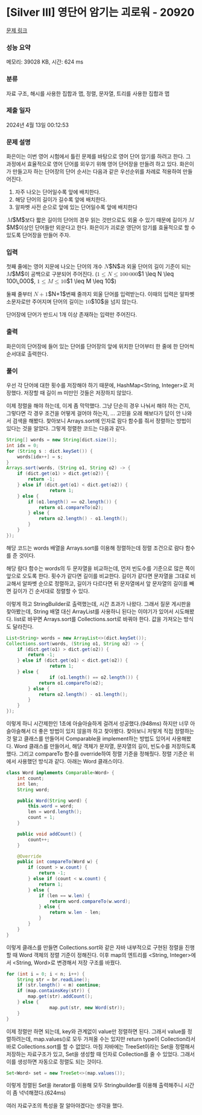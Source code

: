 # [Silver III] 영단어 암기는 괴로워 - 20920 

[문제 링크](https://www.acmicpc.net/problem/20920) 

### 성능 요약

메모리: 39028 KB, 시간: 624 ms

### 분류

자료 구조, 해시를 사용한 집합과 맵, 정렬, 문자열, 트리를 사용한 집합과 맵

### 제출 일자

2024년 4월 13일 00:12:53

### 문제 설명

<p>화은이는 이번 영어 시험에서 틀린 문제를 바탕으로 영어 단어 암기를 하려고 한다. 그 과정에서 효율적으로 영어 단어를 외우기 위해 영어 단어장을 만들려 하고 있다. 화은이가 만들고자 하는 단어장의 단어 순서는 다음과 같은 우선순위를 차례로 적용하여 만들어진다.</p>

<ol>
	<li>자주 나오는 단어일수록 앞에 배치한다.</li>
	<li>해당 단어의 길이가 길수록 앞에 배치한다.</li>
	<li>알파벳 사전 순으로 앞에 있는 단어일수록 앞에 배치한다</li>
</ol>

<p><mjx-container class="MathJax" jax="CHTML" style="font-size: 109%; position: relative;"> <mjx-math class="MJX-TEX" aria-hidden="true"><mjx-mi class="mjx-i"><mjx-c class="mjx-c1D440 TEX-I"></mjx-c></mjx-mi></mjx-math><mjx-assistive-mml unselectable="on" display="inline"><math xmlns="http://www.w3.org/1998/Math/MathML"><mi>M</mi></math></mjx-assistive-mml><span aria-hidden="true" class="no-mathjax mjx-copytext">$M$</span></mjx-container>보다 짧은 길이의 단어의 경우 읽는 것만으로도 외울 수 있기 때문에 길이가 <mjx-container class="MathJax" jax="CHTML" style="font-size: 109%; position: relative;"><mjx-math class="MJX-TEX" aria-hidden="true"><mjx-mi class="mjx-i"><mjx-c class="mjx-c1D440 TEX-I"></mjx-c></mjx-mi></mjx-math><mjx-assistive-mml unselectable="on" display="inline"><math xmlns="http://www.w3.org/1998/Math/MathML"><mi>M</mi></math></mjx-assistive-mml><span aria-hidden="true" class="no-mathjax mjx-copytext">$M$</span></mjx-container>이상인 단어들만 외운다고 한다. 화은이가 괴로운 영단어 암기를 효율적으로 할 수 있도록 단어장을 만들어 주자.</p>

### 입력 

 <p>첫째 줄에는 영어 지문에 나오는 단어의 개수 <mjx-container class="MathJax" jax="CHTML" style="font-size: 109%; position: relative;"><mjx-math class="MJX-TEX" aria-hidden="true"><mjx-mi class="mjx-i"><mjx-c class="mjx-c1D441 TEX-I"></mjx-c></mjx-mi></mjx-math><mjx-assistive-mml unselectable="on" display="inline"><math xmlns="http://www.w3.org/1998/Math/MathML"><mi>N</mi></math></mjx-assistive-mml><span aria-hidden="true" class="no-mathjax mjx-copytext">$N$</span></mjx-container>과 외울 단어의 길이 기준이 되는 <mjx-container class="MathJax" jax="CHTML" style="font-size: 109%; position: relative;"><mjx-math class="MJX-TEX" aria-hidden="true"><mjx-mi class="mjx-i"><mjx-c class="mjx-c1D440 TEX-I"></mjx-c></mjx-mi></mjx-math><mjx-assistive-mml unselectable="on" display="inline"><math xmlns="http://www.w3.org/1998/Math/MathML"><mi>M</mi></math></mjx-assistive-mml><span aria-hidden="true" class="no-mathjax mjx-copytext">$M$</span></mjx-container>이 공백으로 구분되어 주어진다. (<mjx-container class="MathJax" jax="CHTML" style="font-size: 109%; position: relative;"><mjx-math class="MJX-TEX" aria-hidden="true"><mjx-mn class="mjx-n"><mjx-c class="mjx-c31"></mjx-c></mjx-mn><mjx-mo class="mjx-n" space="4"><mjx-c class="mjx-c2264"></mjx-c></mjx-mo><mjx-mi class="mjx-i" space="4"><mjx-c class="mjx-c1D441 TEX-I"></mjx-c></mjx-mi><mjx-mo class="mjx-n" space="4"><mjx-c class="mjx-c2264"></mjx-c></mjx-mo><mjx-mn class="mjx-n" space="4"><mjx-c class="mjx-c31"></mjx-c><mjx-c class="mjx-c30"></mjx-c><mjx-c class="mjx-c30"></mjx-c></mjx-mn><mjx-mstyle><mjx-mspace style="width: 0.167em;"></mjx-mspace></mjx-mstyle><mjx-mn class="mjx-n"><mjx-c class="mjx-c30"></mjx-c><mjx-c class="mjx-c30"></mjx-c><mjx-c class="mjx-c30"></mjx-c></mjx-mn></mjx-math><mjx-assistive-mml unselectable="on" display="inline"><math xmlns="http://www.w3.org/1998/Math/MathML"><mn>1</mn><mo>≤</mo><mi>N</mi><mo>≤</mo><mn>100</mn><mstyle scriptlevel="0"><mspace width="0.167em"></mspace></mstyle><mn>000</mn></math></mjx-assistive-mml><span aria-hidden="true" class="no-mathjax mjx-copytext">$1 \leq N \leq 100\,000$</span></mjx-container>, <mjx-container class="MathJax" jax="CHTML" style="font-size: 109%; position: relative;"><mjx-math class="MJX-TEX" aria-hidden="true"><mjx-mn class="mjx-n"><mjx-c class="mjx-c31"></mjx-c></mjx-mn><mjx-mo class="mjx-n" space="4"><mjx-c class="mjx-c2264"></mjx-c></mjx-mo><mjx-mi class="mjx-i" space="4"><mjx-c class="mjx-c1D440 TEX-I"></mjx-c></mjx-mi><mjx-mo class="mjx-n" space="4"><mjx-c class="mjx-c2264"></mjx-c></mjx-mo><mjx-mn class="mjx-n" space="4"><mjx-c class="mjx-c31"></mjx-c><mjx-c class="mjx-c30"></mjx-c></mjx-mn></mjx-math><mjx-assistive-mml unselectable="on" display="inline"><math xmlns="http://www.w3.org/1998/Math/MathML"><mn>1</mn><mo>≤</mo><mi>M</mi><mo>≤</mo><mn>10</mn></math></mjx-assistive-mml><span aria-hidden="true" class="no-mathjax mjx-copytext">$1 \leq M \leq 10$</span></mjx-container>)</p>

<p>둘째 줄부터 <mjx-container class="MathJax" jax="CHTML" style="font-size: 109%; position: relative;"><mjx-math class="MJX-TEX" aria-hidden="true"><mjx-mi class="mjx-i"><mjx-c class="mjx-c1D441 TEX-I"></mjx-c></mjx-mi><mjx-mo class="mjx-n" space="3"><mjx-c class="mjx-c2B"></mjx-c></mjx-mo><mjx-mn class="mjx-n" space="3"><mjx-c class="mjx-c31"></mjx-c></mjx-mn></mjx-math><mjx-assistive-mml unselectable="on" display="inline"><math xmlns="http://www.w3.org/1998/Math/MathML"><mi>N</mi><mo>+</mo><mn>1</mn></math></mjx-assistive-mml><span aria-hidden="true" class="no-mathjax mjx-copytext">$N+1$</span></mjx-container>번째 줄까지 외울 단어를 입력받는다. 이때의 입력은 알파벳 소문자로만 주어지며 단어의 길이는 <mjx-container class="MathJax" jax="CHTML" style="font-size: 109%; position: relative;"><mjx-math class="MJX-TEX" aria-hidden="true"><mjx-mn class="mjx-n"><mjx-c class="mjx-c31"></mjx-c><mjx-c class="mjx-c30"></mjx-c></mjx-mn></mjx-math><mjx-assistive-mml unselectable="on" display="inline"><math xmlns="http://www.w3.org/1998/Math/MathML"><mn>10</mn></math></mjx-assistive-mml><span aria-hidden="true" class="no-mathjax mjx-copytext">$10$</span></mjx-container>을 넘지 않는다.</p>

<p>단어장에 단어가 반드시 1개 이상 존재하는 입력만 주어진다.</p>

### 출력 

 <p>화은이의 단어장에 들어 있는 단어를 단어장의 앞에 위치한 단어부터 한 줄에 한 단어씩 순서대로 출력한다.</p>

### 풀이

우선 각 단어에 대한 횟수를 저장해야 하기 때문에, HashMap<String, Integer>로 저장했다. 저장할 때 길이 m 미만인 것들은 저장하지 않았다. 

이제 정렬을 해야 하는데, 이게 좀 막막했다. 그냥 단순히 경우 나눠서 해야 하는 건지, 그렇다면 각 경우 조건을 어떻게 걸어야 하는지, ... 고민을 오래 해보다가 답이 안 나와서 검색을 해봤다. 찾아보니 Arrays.sort에 인자로 람다 함수를 줘서 정렬하는 방법이 있다는 것을 알았다. 그렇게 정렬한 코드는 다음과 같다.

```java
String[] words = new String[dict.size()];
int idx = 0;
for (String s : dict.keySet()) {
	words[idx++] = s;
}
Arrays.sort(words, (String o1, String o2) -> {
	if (dict.get(o1) > dict.get(o2)) {
		return -1;
	} else if (dict.get(o1) < dict.get(o2)) {
                return 1;
	} else {
		if (o1.length() == o2.length()) {
			return o1.compareTo(o2);
		} else {
			return o2.length() - o1.length();
		}
	}
});
```

해당 코드는 words 배열을 Arrays.sort를 이용해 정렬하는데 정렬 조건으로 람다 함수를 준 것이다. 

해당 람다 함수는 words의 두 문자열을 비교하는데, 먼저 빈도수를 기준으로 많은 쪽이 앞으로 오도록 한다. 횟수가 같다면 길이를 비교한다. 길이가 같다면 문자열을 그대로 비교해서 알파벳 순으로 정렬하고, 길이가 다르다면 뒤 문자열에서 앞 문자열의 길이를 빼면 길이가 긴 순서대로 정렬할 수 있다.

이렇게 하고 StringBuilder로 출력했는데, 시간 초과가 나왔다. 그래서 질문 게시판을 찾아봤는데, String 배열 대신 ArrayList를 사용하니 된다는 이야기가 있어서 시도해봤다. list로 바꾸면 Arrays.sort를 Collections.sort로 바꿔야 한다. 값을 가져오는 방식도 달라진다.

```java
List<String> words = new ArrayList<>(dict.keySet());
Collections.sort(words, (String o1, String o2) -> {
	if (dict.get(o1) > dict.get(o2)) {
		return -1;
	} else if (dict.get(o1) < dict.get(o2)) {
                return 1;
	} else {
                if (o1.length() == o2.length()) {
			return o1.compareTo(o2);
		} else {
			return o2.length() - o1.length();
		}
	}
});
```

이렇게 하니 시간제한인 1초에 아슬아슬하게 걸려서 성공했다.(948ms) 하지만 너무 아슬아슬해서 더 좋은 방법이 있지 않을까 하고 찾아봤다. 찾아보니 저렇게 직접 정렬하는 것 말고 클래스를 만들어서 Comparable을 implement하는 방법도 있어서 사용해봤다. Word 클래스를 만들어서, 해당 객체가 문자열, 문자열의 길이, 빈도수를 저장하도록 했다. 그리고 compareTo 함수를 override하여 정렬 기준을 정해줬다. 정렬 기준은 위에서 사용했던 방식과 같다. 아래는 Word 클래스이다.

```java
class Word implements Comparable<Word> {
    int count;
    int len;
    String word;

    public Word(String word) {
        this.word = word;
        len = word.length();
        count = 1;
    }

    public void addCount() {
        count++;
    }

    @Override
    public int compareTo(Word w) {
        if (count > w.count) {
            return -1;
        } else if (count < w.count) {
            return 1;
        } else {
            if (len == w.len) {
                return word.compareTo(w.word);
            } else {
                return w.len - len;
            }
        }
    }
}
```

이렇게 클래스를 만들면 Collections.sort와 같은 자바 내부적으로 구현된 정렬을 진행할 때 Word 객체의 정렬 기준이 정해진다. 이후 map의 엔트리를 <String, Integer>에서 <String, Word>로 변경해서 저장 구조를 바꿨다.

```java
for (int i = 0; i < n; i++) {
	String str = br.readLine();
	if (str.length() < m) continue;
	if (map.containsKey(str)) {
		map.get(str).addCount();
	} else {
                map.put(str, new Word(str));
	}
}
```

이제 정렬만 하면 되는데, key와 관계없이 value만 정렬하면 된다. 그래서 value를 정렬하려는데, map.values()로 모두 가져올 수는 있지만 return type이 Collection<Word>라서 바로 Collections.sort를 할 수 없었다. 마침 자바에는 TreeSet이라는 Set을 정렬해서 저장하는 자료구조가 있고, Set을 생성할 때 인자로 Collection<E>를 줄 수 있었다. 그래서 이를 생성하면 자동으로 정렬도 되는 것이다.

```java
Set<Word> set = new TreeSet<>(map.values());
```

이렇게 정렬된 Set을 iterator를 이용해 모두 Stringbuilder를 이용해 출력해주니 시간이 좀 넉넉해졌다.(624ms)

여러 자료구조의 특성을 잘 알아야겠다는 생각을 했다.
